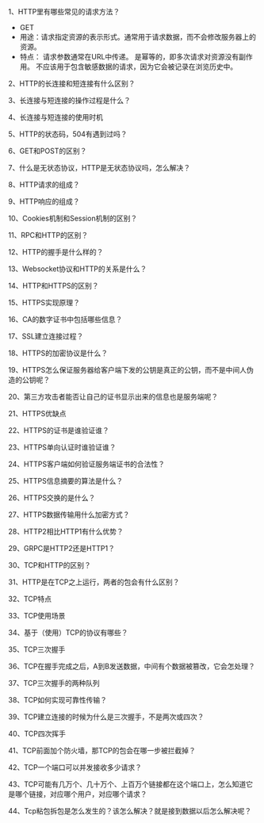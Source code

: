 1、HTTP里有哪些常见的请求方法？
* GET
* 用途：请求指定资源的表示形式。通常用于请求数据，而不会修改服务器上的资源。
* 特点：
请求参数通常在URL中传递。
是幂等的，即多次请求对资源没有副作用。
不应该用于包含敏感数据的请求，因为它会被记录在浏览历史中。

2、HTTP的长连接和短连接有什么区别？

3、长连接与短连接的操作过程是什么？

4、长连接与短连接的使用时机

5、HTTP的状态码，504有遇到过吗？

6、GET和POST的区别？

7、什么是无状态协议，HTTP是无状态协议吗，怎么解决？

8、HTTP请求的组成？

9、HTTP响应的组成？

10、Cookies机制和Session机制的区别？

11、RPC和HTTP的区别？

12、HTTP的握手是什么样的？

13、Websocket协议和HTTP的关系是什么？

14、HTTP和HTTPS的区别？

15、HTTPS实现原理？

16、CA的数字证书中包括哪些信息？

17、SSL建立连接过程？

18、HTTPS的加密协议是什么？

19、HTTPS怎么保证服务器给客户端下发的公钥是真正的公钥，而不是中间人伪造的公钥呢？

20、第三方攻击者能否让自己的证书显示出来的信息也是服务端呢？

21、HTTPS优缺点

22、HTTPS的证书是谁验证谁？

23、HTTPS单向认证时谁验证谁？

24、HTTPS客户端如何验证服务端证书的合法性？

25、HTTPS信息摘要的算法是什么？

26、HTTPS交换的是什么？

27、HTTPS数据传输用什么加密方式？

28、HTTP2相比HTTP1有什么优势？

29、GRPC是HTTP2还是HTTP1？

30、TCP和HTTP的区别？

31、HTTP是在TCP之上运行，两者的包会有什么区别？

32、TCP特点

33、TCP使用场景

34、基于（使用）TCP的协议有哪些？

35、TCP三次握手

36、TCP在握手完成之后，A到B发送数据，中间有个数据被篡改，它会怎处理？

37、TCP三次握手的两种队列

38、TCP如何实现可靠性传输？

39、TCP建立连接的时候为什么是三次握手，不是两次或四次？

40、TCP四次挥手

41、TCP前面加个防火墙，那TCP的包会在哪一步被拦截掉？

42、TCP一个端口可以并发接收多少请求？

43、TCP可能有几万个、几十万个、上百万个链接都在这个端口上，怎么知道它是哪个链接，对应哪个用户，对应哪个请求？

44、Tcp粘包拆包是怎么发生的？该怎么解决？就是接到数据以后怎么解决呢？
